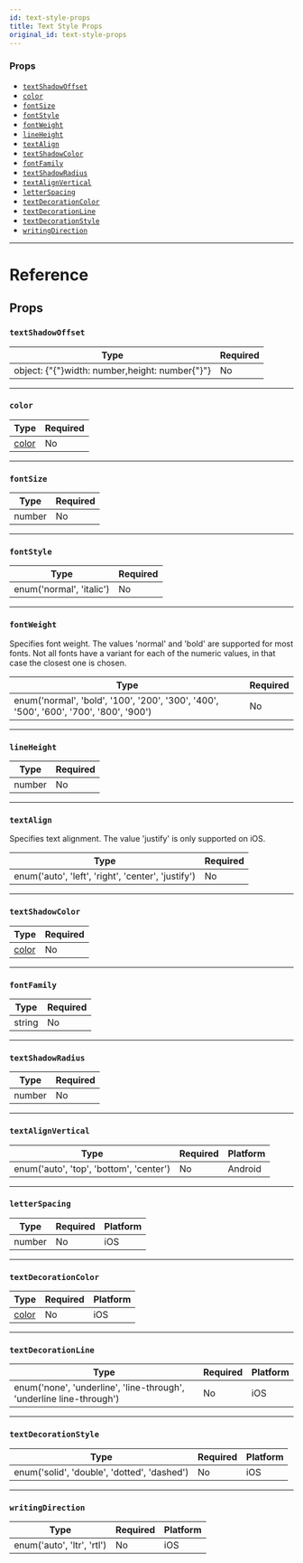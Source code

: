 ```yaml
---
id: text-style-props
title: Text Style Props
original_id: text-style-props
---
```


### Props

- [`textShadowOffset`](text-style-props.md#textshadowoffset)
- [`color`](text-style-props.md#color)
- [`fontSize`](text-style-props.md#fontsize)
- [`fontStyle`](text-style-props.md#fontstyle)
- [`fontWeight`](text-style-props.md#fontweight)
- [`lineHeight`](text-style-props.md#lineheight)
- [`textAlign`](text-style-props.md#textalign)
- [`textShadowColor`](text-style-props.md#textshadowcolor)
- [`fontFamily`](text-style-props.md#fontfamily)
- [`textShadowRadius`](text-style-props.md#textshadowradius)
- [`textAlignVertical`](text-style-props.md#textalignvertical)
- [`letterSpacing`](text-style-props.md#letterspacing)
- [`textDecorationColor`](text-style-props.md#textdecorationcolor)
- [`textDecorationLine`](text-style-props.md#textdecorationline)
- [`textDecorationStyle`](text-style-props.md#textdecorationstyle)
- [`writingDirection`](text-style-props.md#writingdirection)

---

# Reference

## Props

### `textShadowOffset`

| Type                                           | Required |
| ---------------------------------------------- | -------- |
| object: {"{"}width: number,height: number{"}"} | No       |

---

### `color`

| Type               | Required |
| ------------------ | -------- |
| [color](colors.md) | No       |

---

### `fontSize`

| Type   | Required |
| ------ | -------- |
| number | No       |

---

### `fontStyle`

| Type                     | Required |
| ------------------------ | -------- |
| enum('normal', 'italic') | No       |

---

### `fontWeight`

Specifies font weight. The values 'normal' and 'bold' are supported for most fonts. Not all fonts have a variant for each of the numeric values, in that case the closest one is chosen.

| Type                                                                                  | Required |
| ------------------------------------------------------------------------------------- | -------- |
| enum('normal', 'bold', '100', '200', '300', '400', '500', '600', '700', '800', '900') | No       |

---

### `lineHeight`

| Type   | Required |
| ------ | -------- |
| number | No       |

---

### `textAlign`

Specifies text alignment. The value 'justify' is only supported on iOS.

| Type                                               | Required |
| -------------------------------------------------- | -------- |
| enum('auto', 'left', 'right', 'center', 'justify') | No       |

---

### `textShadowColor`

| Type               | Required |
| ------------------ | -------- |
| [color](colors.md) | No       |

---

### `fontFamily`

| Type   | Required |
| ------ | -------- |
| string | No       |

---

### `textShadowRadius`

| Type   | Required |
| ------ | -------- |
| number | No       |

---

### `textAlignVertical`

| Type                                    | Required | Platform |
| --------------------------------------- | -------- | -------- |
| enum('auto', 'top', 'bottom', 'center') | No       | Android  |

---

### `letterSpacing`

| Type   | Required | Platform |
| ------ | -------- | -------- |
| number | No       | iOS      |

---

### `textDecorationColor`

| Type               | Required | Platform |
| ------------------ | -------- | -------- |
| [color](colors.md) | No       | iOS      |

---

### `textDecorationLine`

| Type                                                                | Required | Platform |
| ------------------------------------------------------------------- | -------- | -------- |
| enum('none', 'underline', 'line-through', 'underline line-through') | No       | iOS      |

---

### `textDecorationStyle`

| Type                                        | Required | Platform |
| ------------------------------------------- | -------- | -------- |
| enum('solid', 'double', 'dotted', 'dashed') | No       | iOS      |

---

### `writingDirection`

| Type                       | Required | Platform |
| -------------------------- | -------- | -------- |
| enum('auto', 'ltr', 'rtl') | No       | iOS      |

